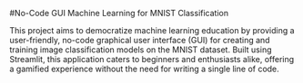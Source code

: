 #No-Code GUI Machine Learning for MNIST Classification

This project aims to democratize machine learning education by providing a user-friendly, no-code graphical user interface (GUI) for creating and training image classification models on the MNIST dataset. Built using Streamlit, this application caters to beginners and enthusiasts alike, offering a gamified experience without the need for writing a single line of code.

